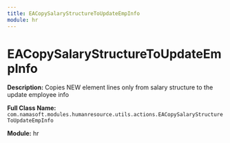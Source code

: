 ```yaml
---
title: EACopySalaryStructureToUpdateEmpInfo
module: hr
---
```


# EACopySalaryStructureToUpdateEmpInfo

**Description:** Copies NEW element lines only from salary structure to the update employee info

**Full Class Name:** `com.namasoft.modules.humanresource.utils.actions.EACopySalaryStructureToUpdateEmpInfo`

**Module:** hr

